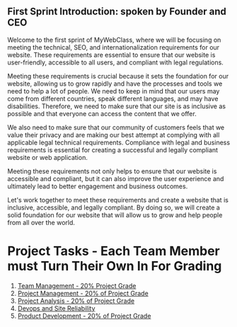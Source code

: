 ## First Sprint Introduction: spoken by Founder and CEO

Welcome to the first sprint of MyWebClass, where we will be focusing on meeting the technical, SEO, and
internationalization requirements for our website. These requirements are essential to ensure that our website is
user-friendly, accessible to all users, and compliant with legal regulations.

Meeting these requirements is crucial because it sets the foundation for our website, allowing us to grow rapidly and
have the processes and tools we need to help a lot of people. We need to keep in mind that our users may come from
different countries, speak different languages, and may have disabilities. Therefore, we need to make sure that our site
is as inclusive as possible and that everyone can access the content that we offer.

We also need to make sure that our community of customers feels that we value their privacy and are making our best
attempt at complying with all applicable legal technical requirements. Compliance with legal and business requirements
is essential for creating a successful and legally compliant website or web application.

Meeting these requirements not only helps to ensure that our website is accessible and compliant, but it can also
improve the user experience and ultimately lead to better engagement and business outcomes.

Let's work together to meet these requirements and create a website that is inclusive, accessible, and legally
compliant. By doing so, we will create a solid foundation for our website that will allow us to grow and help people
from all over the world.

# Project Tasks - Each Team Member must Turn Their Own In For Grading
1. [Team Management - 20% Project Grade](sprint_1_team_management.md)
2. [Project Management - 20% of Project Grade](sprint_1_project_managmenent.md) 
3. [Project Analysis - 20% of Project Grade](sprint_1_project_analysis.md)
4. [Devops and Site Reliability](sprint_1_devops_sr.md)
5. [Product Development - 20% of Project Grade](sprint_1_product_development.md)



